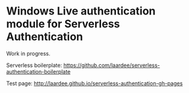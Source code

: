 # Windows Live authentication module for Serverless Authentication

Work in progress.

Serverless boilerplate: https://github.com/laardee/serverless-authentication-boilerplate

Test page: http://laardee.github.io/serverless-authentication-gh-pages
